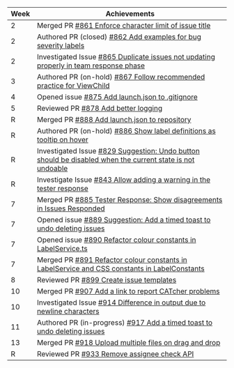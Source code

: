 | Week | Achievements |
| ---- | ------------ |
| 2 | Merged PR [#861 Enforce character limit of issue title](https://github.com/CATcher-org/CATcher/pull/861) |
| 2 | Authored PR (closed) [#862 Add examples for bug severity labels](https://github.com/CATcher-org/CATcher/pull/862) |
| 2 | Investigated Issue [#865 Duplicate issues not updating properly in team response phase](https://github.com/CATcher-org/CATcher/issues/865) |
| 3 | Authored PR (on-hold) [#867 Follow recommended practice for ViewChild](https://github.com/CATcher-org/CATcher/pull/867) |
| 4 | Opened issue [#875 Add launch.json to .gitignore](https://github.com/CATcher-org/CATcher/issues/875) |
| 5 | Reviewed PR [#878 Add better logging](https://github.com/CATcher-org/CATcher/pull/878) |
| R | Merged PR [#888 Add launch.json to repository](https://github.com/CATcher-org/CATcher/pull/888) |
| R | Authored PR (on-hold) [#886 Show label definitions as tooltip on hover](https://github.com/CATcher-org/CATcher/pull/886) |
| R | Investigated Issue [#829 Suggestion: Undo button should be disabled when the current state is not undoable](https://github.com/CATcher-org/CATcher/issues/829) |
| R | Investigate Issue [#843 Allow adding a warning in the tester response](https://github.com/CATcher-org/CATcher/issues/843) |
| 7 | Merged PR [#885 Tester Response: Show disagreements in Issues Responded](https://github.com/CATcher-org/CATcher/pull/885) |
| 7 | Opened issue [#889 Suggestion: Add a timed toast to undo deleting issues](https://github.com/CATcher-org/CATcher/issues/889) |
| 7 | Opened issue [#890 Refactor colour constants in LabelService.ts](https://github.com/CATcher-org/CATcher/issues/890) |
| 7 | Merged PR [#891 Refactor colour constants in LabelService and CSS constants in LabelConstants](https://github.com/CATcher-org/CATcher/pull/891) |
| 8 | Reviewed PR [#899 Create issue templates](https://github.com/CATcher-org/CATcher/pull/899) |
| 10 | Merged PR [#907 Add a link to report CATcher problems](https://github.com/CATcher-org/CATcher/pull/907) |
| 10 | Investigated Issue [#914 Difference in output due to newline characters](https://github.com/CATcher-org/CATcher/issues/914) |
| 11 | Authored PR (in-progress) [#917 Add a timed toast to undo deleting issues](https://github.com/CATcher-org/CATcher/pull/917) |
| 13 | Merged PR [#918 Upload multiple files on drag and drop](https://github.com/CATcher-org/CATcher/pull/918) |
| R | Reviewed PR [#933 Remove assignee check API](https://github.com/CATcher-org/CATcher/pull/933) | 
